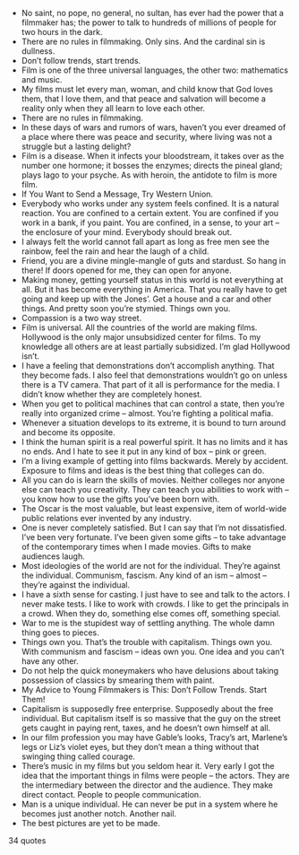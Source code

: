  - No saint, no pope, no general, no sultan, has ever had the power that a filmmaker has; the power to talk to hundreds of millions of people for two hours in the dark.
 - There are no rules in filmmaking. Only sins. And the cardinal sin is dullness.
 - Don’t follow trends, start trends.
 - Film is one of the three universal languages, the other two: mathematics and music.
 - My films must let every man, woman, and child know that God loves them, that I love them, and that peace and salvation will become a reality only when they all learn to love each other.
 - There are no rules in filmmaking.
 - In these days of wars and rumors of wars, haven’t you ever dreamed of a place where there was peace and security, where living was not a struggle but a lasting delight?
 - Film is a disease. When it infects your bloodstream, it takes over as the number one hormone; it bosses the enzymes; directs the pineal gland; plays Iago to your psyche. As with heroin, the antidote to film is more film.
 - If You Want to Send a Message, Try Western Union.
 - Everybody who works under any system feels confined. It is a natural reaction. You are confined to a certain extent. You are confined if you work in a bank, if you paint. You are confined, in a sense, to your art – the enclosure of your mind. Everybody should break out.
 - I always felt the world cannot fall apart as long as free men see the rainbow, feel the rain and hear the laugh of a child.
 - Friend, you are a divine mingle-mangle of guts and stardust. So hang in there! If doors opened for me, they can open for anyone.
 - Making money, getting yourself status in this world is not everything at all. But it has become everything in America. That you really have to get going and keep up with the Jones’. Get a house and a car and other things. And pretty soon you’re stymied. Things own you.
 - Compassion is a two way street.
 - Film is universal. All the countries of the world are making films. Hollywood is the only major unsubsidized center for films. To my knowledge all others are at least partially subsidized. I’m glad Hollywood isn’t.
 - I have a feeling that demonstrations don’t accomplish anything. That they become fads. I also feel that demonstrations wouldn’t go on unless there is a TV camera. That part of it all is performance for the media. I didn’t know whether they are completely honest.
 - When you get to political machines that can control a state, then you’re really into organized crime – almost. You’re fighting a political mafia.
 - Whenever a situation develops to its extreme, it is bound to turn around and become its opposite.
 - I think the human spirit is a real powerful spirit. It has no limits and it has no ends. And I hate to see it put in any kind of box – pink or green.
 - I’m a living example of getting into films backwards. Merely by accident. Exposure to films and ideas is the best thing that colleges can do.
 - All you can do is learn the skills of movies. Neither colleges nor anyone else can teach you creativity. They can teach you abilities to work with – you know how to use the gifts you’ve been born with.
 - The Oscar is the most valuable, but least expensive, item of world-wide public relations ever invented by any industry.
 - One is never completely satisfied. But I can say that I’m not dissatisfied. I’ve been very fortunate. I’ve been given some gifts – to take advantage of the contemporary times when I made movies. Gifts to make audiences laugh.
 - Most ideologies of the world are not for the individual. They’re against the individual. Communism, fascism. Any kind of an ism – almost – they’re against the individual.
 - I have a sixth sense for casting. I just have to see and talk to the actors. I never make tests. I like to work with crowds. I like to get the principals in a crowd. When they do, something else comes off, something special.
 - War to me is the stupidest way of settling anything. The whole damn thing goes to pieces.
 - Things own you. That’s the trouble with capitalism. Things own you. With communism and fascism – ideas own you. One idea and you can’t have any other.
 - Do not help the quick moneymakers who have delusions about taking possession of classics by smearing them with paint.
 - My Advice to Young Filmmakers is This: Don’t Follow Trends. Start Them!
 - Capitalism is supposedly free enterprise. Supposedly about the free individual. But capitalism itself is so massive that the guy on the street gets caught in paying rent, taxes, and he doesn’t own himself at all.
 - In our film profession you may have Gable’s looks, Tracy’s art, Marlene’s legs or Liz’s violet eyes, but they don’t mean a thing without that swinging thing called courage.
 - There’s music in my films but you seldom hear it. Very early I got the idea that the important things in films were people – the actors. They are the intermediary between the director and the audience. They make direct contact. People to people communication.
 - Man is a unique individual. He can never be put in a system where he becomes just another notch. Another nail.
 - The best pictures are yet to be made.

34 quotes